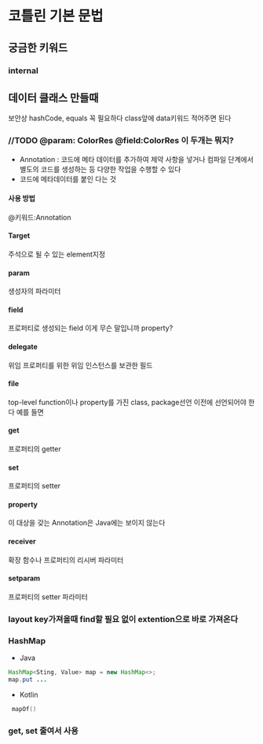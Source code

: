 # 코틀린 기본 문법

## 궁금한 키워드
### internal

## 데이터 클래스 만들때 
보안상 hashCode, equals 꼭 필요하다 
class앞에 data키워드 적어주면 된다 

### //TODO @param: ColorRes @field:ColorRes 이 두개는 뭐지?
- Annotation 
: 코드에 메타 데이터를 추가하여 제약 사항을 넣거나 컴파일 단계에서 별도의 코드를 생성하는 등 다양한 작업을 수행할 수 있다
- 코드에 메타데이터를 붙인 다는 것 

#### 사용 방법
@키워드:Annotation

#### Target
주석으로 될 수 있는 element지정 
#### param
생성자의 파라미터 
#### field 
프로퍼티로 생성되는 field 이게 무슨 말입니까 property? 
#### delegate
위임 프로퍼티를 위한 위임 인스턴스를 보관한 필드 
#### file 
top-level function이나 property를 가진 class, package선언 이전에 선언되어야 한다 
예를 들면 
#### get
 프로퍼티의 getter
#### set
 프로퍼티의 setter
#### property 
이 대상을 갖는 Annotation은 Java에는 보이지 않는다 
#### receiver 
확장 함수나 프로퍼티의 리시버 파라미터 
#### setparam 
프로퍼티의 setter 파라미터 


### layout key가져올때 find할 필요 없이 extention으로 바로 가져온다 

### HashMap 
- Java
```java
HashMap<Sting, Value> map = new HashMap<>;
map.put ...
```
- Kotlin
```kotlin
 mapOf() 
```




### get, set 줄여서 사용 
